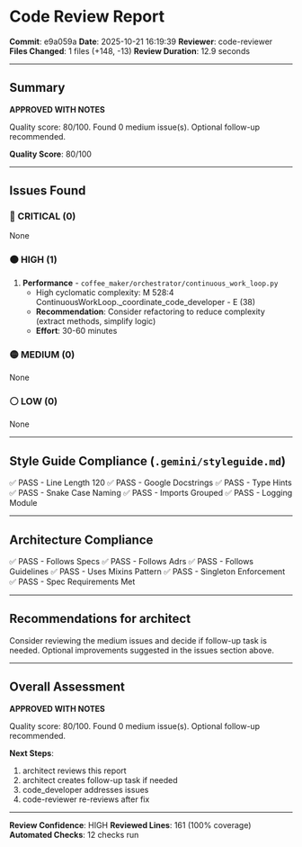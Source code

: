 # Code Review Report

**Commit**: e9a059a
**Date**: 2025-10-21 16:19:39
**Reviewer**: code-reviewer
**Files Changed**: 1 files (+148, -13)
**Review Duration**: 12.9 seconds

---

## Summary

**APPROVED WITH NOTES**

Quality score: 80/100. Found 0 medium issue(s). Optional follow-up recommended.

**Quality Score**: 80/100

---

## Issues Found

### 🔴 CRITICAL (0)

None

### 🟠 HIGH (1)

1. **Performance** - `coffee_maker/orchestrator/continuous_work_loop.py`
   - High cyclomatic complexity: M 528:4 ContinuousWorkLoop._coordinate_code_developer - E (38)
   - **Recommendation**: Consider refactoring to reduce complexity (extract methods, simplify logic)
   - **Effort**: 30-60 minutes

### 🟡 MEDIUM (0)

None

### ⚪ LOW (0)

None

---

## Style Guide Compliance (`.gemini/styleguide.md`)

✅ PASS - Line Length 120
✅ PASS - Google Docstrings
✅ PASS - Type Hints
✅ PASS - Snake Case Naming
✅ PASS - Imports Grouped
✅ PASS - Logging Module

---

## Architecture Compliance

✅ PASS - Follows Specs
✅ PASS - Follows Adrs
✅ PASS - Follows Guidelines
✅ PASS - Uses Mixins Pattern
✅ PASS - Singleton Enforcement
✅ PASS - Spec Requirements Met

---

## Recommendations for architect


Consider reviewing the medium issues and decide if follow-up task is needed.
Optional improvements suggested in the issues section above.

---

## Overall Assessment

**APPROVED WITH NOTES**

Quality score: 80/100. Found 0 medium issue(s). Optional follow-up recommended.

**Next Steps**:
1. architect reviews this report
2. architect creates follow-up task if needed
3. code_developer addresses issues
4. code-reviewer re-reviews after fix

---

**Review Confidence**: HIGH
**Reviewed Lines**: 161 (100% coverage)
**Automated Checks**: 12 checks run

